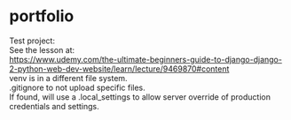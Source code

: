 # portfolio
Test project:<br>
See the lesson at:  <br>
https://www.udemy.com/the-ultimate-beginners-guide-to-django-django-2-python-web-dev-website/learn/lecture/9469870#content 
<br>
venv is in a different file system.<br>
.gitignore to not upload specific files.<br>
If found, will use a .local_settings to allow server override of production credentials and settings.
